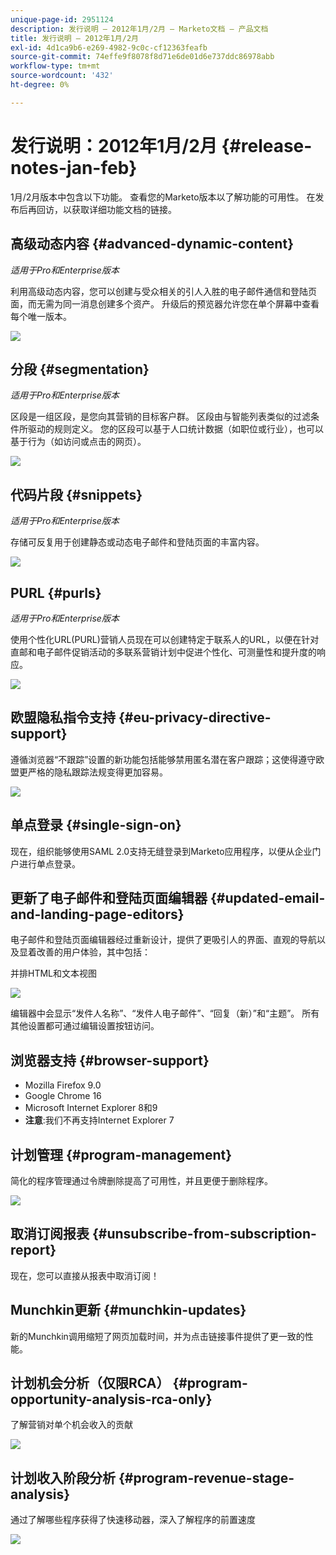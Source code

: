 ```yaml
---
unique-page-id: 2951124
description: 发行说明 — 2012年1月/2月 — Marketo文档 — 产品文档
title: 发行说明 — 2012年1月/2月
exl-id: 4d1ca9b6-e269-4982-9c0c-cf12363feafb
source-git-commit: 74effe9f8078f8d71e6de01d6e737ddc86978abb
workflow-type: tm+mt
source-wordcount: '432'
ht-degree: 0%

---
```


# 发行说明：2012年1月/2月 {#release-notes-jan-feb}

1月/2月版本中包含以下功能。 查看您的Marketo版本以了解功能的可用性。 在发布后再回访，以获取详细功能文档的链接。

## 高级动态内容 {#advanced-dynamic-content}

_适用于Pro和Enterprise版本_

利用高级动态内容，您可以创建与受众相关的引人入胜的电子邮件通信和登陆页面，而无需为同一消息创建多个资产。 升级后的预览器允许您在单个屏幕中查看每个唯一版本。

![](assets/image2014-9-23-9-3a50-3a27.png)

## 分段  {#segmentation}

_适用于Pro和Enterprise版本_

区段是一组区段，是您向其营销的目标客户群。 区段由与智能列表类似的过滤条件所驱动的规则定义。 您的区段可以基于人口统计数据（如职位或行业），也可以基于行为（如访问或点击的网页）。

![](assets/image2014-9-23-9-3a50-3a42.png)

## 代码片段 {#snippets}

_适用于Pro和Enterprise版本_

存储可反复用于创建静态或动态电子邮件和登陆页面的丰富内容。

![](assets/image2014-9-23-9-3a50-3a58.png)

## PURL {#purls}

_适用于Pro和Enterprise版本_

使用个性化URL(PURL)营销人员现在可以创建特定于联系人的URL，以便在针对直邮和电子邮件促销活动的多联系营销计划中促进个性化、可测量性和提升度的响应。

![](assets/image2014-9-23-9-3a51-3a11.png)

## 欧盟隐私指令支持 {#eu-privacy-directive-support}

遵循浏览器“不跟踪”设置的新功能包括能够禁用匿名潜在客户跟踪；这使得遵守欧盟更严格的隐私跟踪法规变得更加容易。

![](assets/image2014-9-23-9-3a51-3a32.png)

## 单点登录 {#single-sign-on}

现在，组织能够使用SAML 2.0支持无缝登录到Marketo应用程序，以便从企业门户进行单点登录。

## 更新了电子邮件和登陆页面编辑器 {#updated-email-and-landing-page-editors}

电子邮件和登陆页面编辑器经过重新设计，提供了更吸引人的界面、直观的导航以及显着改善的用户体验，其中包括：

并排HTML和文本视图

![](assets/image2014-9-23-9-3a51-3a54.png)

编辑器中会显示“发件人名称”、“发件人电子邮件”、“回复（新）”和“主题”。 所有其他设置都可通过编辑设置按钮访问。

## 浏览器支持 {#browser-support}

* Mozilla Firefox 9.0
* Google Chrome 16
* Microsoft Internet Explorer 8和9
* **注意**:我们不再支持Internet Explorer 7

## 计划管理 {#program-management}

简化的程序管理通过令牌删除提高了可用性，并且更便于删除程序。

![](assets/image2014-9-23-9-3a52-3a11.png)

## 取消订阅报表 {#unsubscribe-from-subscription-report}

现在，您可以直接从报表中取消订阅！

## Munchkin更新 {#munchkin-updates}

新的Munchkin调用缩短了网页加载时间，并为点击链接事件提供了更一致的性能。

## 计划机会分析（仅限RCA） {#program-opportunity-analysis-rca-only}

了解营销对单个机会收入的贡献

![](assets/image2014-9-23-9-3a52-3a30.png)

## 计划收入阶段分析 {#program-revenue-stage-analysis}

通过了解哪些程序获得了快速移动器，深入了解程序的前置速度

![](assets/image2014-9-23-9-3a52-3a47.png)
